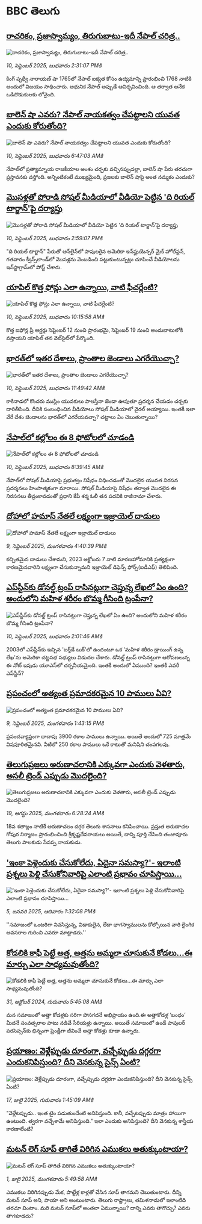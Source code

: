# BBC తెలుగు## [రాచరికం, ప్రజాస్వామ్యం, తిరుగుబాటు-ఇదీ నేపాల్ చరిత్ర..](https://www.bbc.com/telugu/articles/c9qnjj74p92o?at_medium=RSS&at_campaign=rss?at_campaign=githubrss)![రాచరికం, ప్రజాస్వామ్యం, తిరుగుబాటు-ఇదీ నేపాల్ చరిత్ర..](https://ichef.bbci.co.uk/ace/ws/240/cpsprodpb/cfb5/live/7b3e0130-8d95-11f0-bcbf-f3fb3e8bb0a7.jpg)_10, సెప్టెంబర్ 2025, బుధవారం 2:31:07 PMకి_కింగ్ పృథ్వీ నారాయణ్ షా 1765లో నేపాల్ ఐక్యత కోసం ఉద్యమాన్ని ప్రారంభించి 1768 నాటికి అందులో విజయం సాధించారు. ఆధునిక నేపాల్ అప్పుడే ఆవిర్భవించింది. ఆ తర్వాత అనేక ఒడిదొడుకులకు లోనైంది.## [బాలెన్ షా ఎవరు? నేపాల్‌ నాయకత్వం చేపట్టాలని యువత ఎందుకు కోరుతోంది?](https://www.bbc.com/telugu/articles/cvgq9r4zpveo?at_medium=RSS&at_campaign=rss?at_campaign=githubrss)![బాలెన్ షా ఎవరు? నేపాల్‌ నాయకత్వం చేపట్టాలని యువత ఎందుకు కోరుతోంది?](https://ichef.bbci.co.uk/ace/ws/240/cpsprodpb/c7b9/live/98a93e00-8e0e-11f0-9cf6-cbf3e73ce2b9.jpg)_10, సెప్టెంబర్ 2025, బుధవారం 6:47:03 AMకి_నేపాల్‌లో ప్రత్యామ్నాయ రాజకీయాల అంశం చర్చకు వచ్చినప్పుడల్లా, బాలెన్ షా పేరు తరచుగా ప్రస్తావనకు వస్తోంది. అన్నింటికంటే ముఖ్యమైంది, ప్రజలకు బాలెన్ షాపై అంత నమ్మకం ఎందుకు?## [మొసళ్లతో పోరాడి సోషల్ మీడియాలో వీడియో పెట్టిన 'ది రియల్ టార్జాన్'పై దర్యాప్తు](https://www.bbc.com/telugu/articles/cj6x55n5dd8o?at_medium=RSS&at_campaign=rss?at_campaign=githubrss)![మొసళ్లతో పోరాడి సోషల్ మీడియాలో వీడియో పెట్టిన 'ది రియల్ టార్జాన్'పై దర్యాప్తు](https://ichef.bbci.co.uk/ace/ws/240/cpsprodpb/c733/live/b343e260-8e4a-11f0-84c8-99de564f0440.jpg)_10, సెప్టెంబర్ 2025, బుధవారం 2:59:07 PMకి_"ది రియల్ టార్జాన్" పేరుతో ఆన్‌లైన్‌లో పాపులరైన అమెరికా ఇన్‌ఫ్లుయెన్సర్ మైక్ హోల్‌స్టన్, గతవారం క్వీన్స్‌లాండ్‌లో మొసళ్లను వెంబడించి పట్టుకుంటున్నట్లు చూపించే వీడియోలను ఇన్‌స్టాగ్రామ్‌లో పోస్ట్ చేశారు.## [యాపిల్ కొత్త ఫోన్లు ఎలా ఉన్నాయి, వాటి ఫీచర్లేంటి?](https://www.bbc.com/telugu/articles/c78nxlg3947o?at_medium=RSS&at_campaign=rss?at_campaign=githubrss)![యాపిల్ కొత్త ఫోన్లు ఎలా ఉన్నాయి, వాటి ఫీచర్లేంటి?](https://ichef.bbci.co.uk/ace/ws/240/cpsprodpb/d2ce/live/ba6e0b30-8e2a-11f0-8bfd-43c7ca883cc7.jpg)_10, సెప్టెంబర్ 2025, బుధవారం 10:15:58 AMకి_కొత్త ఐఫోన్ల ప్రీ ఆర్డర్లు సెప్టెంబర్ 12 నుంచి ప్రారంభమై, సెప్టెంబర్ 19 నుంచి అందుబాటులోకి వస్తాయని యాపిల్ తన వెబ్‌సైట్‌లో పేర్కొంది.## [భారత్‌లో ఇతర దేశాలు, ప్రాంతాల జెండాలు ఎగరేయొచ్చా?](https://www.bbc.com/telugu/articles/crl5342g4r9o?at_medium=RSS&at_campaign=rss?at_campaign=githubrss)![భారత్‌లో ఇతర దేశాలు, ప్రాంతాల జెండాలు ఎగరేయొచ్చా?](https://ichef.bbci.co.uk/ace/ws/240/cpsprodpb/8a69/live/db3deee0-8e37-11f0-b919-bb47c15c5954.jpg)_10, సెప్టెంబర్ 2025, బుధవారం 11:49:42 AMకి_కాకినాడలో కొందరు ముస్లిం యువకులు పాలస్తీనా జెండా ఊపుతూ ప్రదర్శన చేయడం చర్చకు దారితీసింది. దీనికి సంబంధించిన వీడియోలు సోషల్ మీడియాలో వైరల్ అయ్యాయి. ఇంతకీ ఇలా వేరే దేశం జెండాలను భారత్‌లో ఎగరేయవచ్చా? చట్టాలు ఏం చెబుతున్నాయి?## [నేపాల్‌లో కల్లోలం ఈ 8 ఫోటోలలో చూడండి](https://www.bbc.com/telugu/articles/c0q7wzlgkkvo?at_medium=RSS&at_campaign=rss?at_campaign=githubrss)![నేపాల్‌లో కల్లోలం ఈ 8 ఫోటోలలో చూడండి](https://ichef.bbci.co.uk/ace/ws/240/cpsprodpb/d94a/live/c6fc0c30-8e20-11f0-a7c8-151354d0eaad.jpg)_10, సెప్టెంబర్ 2025, బుధవారం 8:39:45 AMకి_నేపాల్‌లో సోషల్ మీడియాపై ప్రభుత్వం నిషేధం విధించడంతో మొదలైన యువత నిరసన ప్రదర్శనలు హింసాత్మకంగా మారాయి. 
సోషల్ మీడియాపై నిషేధం తర్వాత మొదలైన ఈ నిరసనలు తీవ్రంకావడంతో ప్రధాని కేపీ శర్మ ఓలీ తన పదవికి రాజీనామా చేశారు.## [దోహాలో హమాస్ నేతలే లక్ష్యంగా ఇజ్రాయెల్ దాడులు](https://www.bbc.com/telugu/articles/czjvdwvg2meo?at_medium=RSS&at_campaign=rss?at_campaign=githubrss)![దోహాలో హమాస్ నేతలే లక్ష్యంగా ఇజ్రాయెల్ దాడులు](https://ichef.bbci.co.uk/ace/ws/240/cpsprodpb/3234/live/428f0520-8d98-11f0-bcbf-f3fb3e8bb0a7.jpg)_9, సెప్టెంబర్ 2025, మంగళవారం 4:40:39 PMకి_కచ్చితమైన దాడులు చేశామని, 2023 అక్టోబరు 7 నాటి మారణహోమానికి ప్రత్యక్షంగా కారణమైనవారిని లక్ష్యంగా చేసుకున్నామని ఇజ్రాయెల్ డిఫెన్స్ ఫోర్స్(ఐడీఎఫ్) తెలిపింది.## [ఎప్‌స్టీన్‌కు డోనల్డ్ ట్రంప్ రాసినట్లుగా చెప్తున్న లేఖలో ఏం ఉంది? అందులోని మహిళ శరీరం బొమ్మ గీసింది ట్రంపేనా?](https://www.bbc.com/telugu/articles/c2ejxv90313o?at_medium=RSS&at_campaign=rss?at_campaign=githubrss)![ఎప్‌స్టీన్‌కు డోనల్డ్ ట్రంప్ రాసినట్లుగా చెప్తున్న లేఖలో ఏం ఉంది? అందులోని మహిళ శరీరం బొమ్మ గీసింది ట్రంపేనా?](https://ichef.bbci.co.uk/ace/ws/240/cpsprodpb/9205/live/00805a10-8da4-11f0-b391-6936825093bd.jpg)_10, సెప్టెంబర్ 2025, బుధవారం 2:01:46 AMకి_2003లో ఎప్‌స్టీన్‌కు ఇచ్చిన 'బర్త్‌డే బుక్'లో ఉందంటూ ఒక 'మహిళ శరీరం డ్రాయింగ్ ఉన్న లేఖ'ను అమెరికా చట్టసభ సభ్యులు విడుదల చేశారు. డోనల్డ్ ట్రంప్ రాసినట్లుగా ఆరోపణలున్న ఈ నోట్ ఇపుడు యూఎస్‌లో చర్చనీయమైంది. ఇంతకీ అందులో ఏముంది? ఇంతకీ ఎవరీ ఎప్‌స్టీన్‌?## [ప్రపంచంలో అత్యంత ప్రమాదకరమైన  10 పాములు ఏవి?](https://www.bbc.com/telugu/articles/c3w5e5yv3y2o?at_medium=RSS&at_campaign=rss?at_campaign=githubrss)![ప్రపంచంలో అత్యంత ప్రమాదకరమైన  10 పాములు ఏవి?](https://ichef.bbci.co.uk/ace/ws/240/cpsprodpb/30e1/live/4d5f32b0-8d50-11f0-84c8-99de564f0440.jpg)_9, సెప్టెంబర్ 2025, మంగళవారం 1:43:15 PMకి_ప్రపంచవ్యాప్తంగా దాదాపు 3900 రకాల పాములు ఉన్నాయి. అయితే అందులో 725 మాత్రమే విషపూరితమైనవి. వీటిలో 250 రకాల పాములు ఒకే కాటుతో మనిషిని చంపగలవు.## [తెలుగుప్రజలు అరుణాచలానికి ఎక్కువగా ఎందుకు వెళతారు, అసలీ ట్రెండ్ ఎప్పుడు మొదలైంది? ](https://www.bbc.com/telugu/articles/c8jp32zrzxpo?at_medium=RSS&at_campaign=rss?at_campaign=githubrss)![తెలుగుప్రజలు అరుణాచలానికి ఎక్కువగా ఎందుకు వెళతారు, అసలీ ట్రెండ్ ఎప్పుడు మొదలైంది? ](https://ichef.bbci.co.uk/ace/ws/240/cpsprodpb/cf2d/live/01932bf0-7d85-11f0-98a0-956f61945264.jpg)_19, ఆగస్టు 2025, మంగళవారం 6:28:24 AMకి_18వ శతాబ్దం నాటికే అరుణాచలం దగ్గర తెలుగు శాసనాలు కనిపించాయి. ప్రస్తుత అరుణాచల గోపుర నిర్మాణం ప్రారంభించింది శ్రీకృష్ణదేవరాయలు అయితే, దాన్ని పూర్తి చేసింది తంజావూరు తెలుగు పాలకుడు సేవప్ప నాయకుడు.## ['ఇంకా పెళ్లెందుకు చేసుకోలేదు, ఏదైనా సమస్యా?'- ఇలాంటి ప్రశ్నలు పెళ్లి చేసుకోనివారిపై ఎలాంటి ప్రభావం చూపిస్తాయి... ](https://www.bbc.com/telugu/articles/cgq1w3lz7yyo?at_medium=RSS&at_campaign=rss?at_campaign=githubrss)!['ఇంకా పెళ్లెందుకు చేసుకోలేదు, ఏదైనా సమస్యా?'- ఇలాంటి ప్రశ్నలు పెళ్లి చేసుకోనివారిపై ఎలాంటి ప్రభావం చూపిస్తాయి... ](https://ichef.bbci.co.uk/ace/ws/240/cpsprodpb/f6de/live/72c94a60-cb3e-11ef-87df-d575b9a434a4.jpg)_5, జనవరి 2025, ఆదివారం 1:32:08 PMకి_''సమాజంలో ఒంటరిగా నివసిస్తున్న, విడాకులైన, లేదా భాగస్వాములను కోల్పోయిన వారి లైంగిక అవసరాల గురించి ఎవరూ మాట్లాడరు.''## [కోడలికి కాఫీ పెట్టే అత్త, అత్తను అమ్మలా చూసుకునే కోడలు...ఈ మార్పు ఎలా సాధ్యమవుతోంది?](https://www.bbc.com/telugu/articles/c1l41zl8el2o?at_medium=RSS&at_campaign=rss?at_campaign=githubrss)![కోడలికి కాఫీ పెట్టే అత్త, అత్తను అమ్మలా చూసుకునే కోడలు...ఈ మార్పు ఎలా సాధ్యమవుతోంది?](https://ichef.bbci.co.uk/ace/ws/240/cpsprodpb/2b61/live/9176a6d0-8b0e-11ef-a81b-b1eda9741da3.jpg)_31, అక్టోబర్ 2024, గురువారం 5:45:08 AMకి_మన సమాజంలో అత్తా కోడళ్లకు సరిగా పొసగదనే అభిప్రాయం ఉంది.ఈ అత్తాకోడళ్ల ‘బంధం’ మీదనే సంవత్సరాల పాటు నడిచే సీరియళ్లు ఉన్నాయి. అయితే సమాజంలో ఉండే పాపులర్ పరసెప్సన్‌కు భిన్నంగా ఫ్రెండ్లీగా జీవించే అత్తా కోడళ్లు కూడా ఉన్నారు.## [ప్రయాణం: వెళ్లేప్పుడు దూరంగా, వచ్చేప్పుడు దగ్గరగా ఎందుకనిపిస్తుంది? దీని వెనకున్న సైన్స్ ఏంటి?](https://www.bbc.com/telugu/articles/c0l4y727n1jo?at_medium=RSS&at_campaign=rss?at_campaign=githubrss)![ప్రయాణం: వెళ్లేప్పుడు దూరంగా, వచ్చేప్పుడు దగ్గరగా ఎందుకనిపిస్తుంది? దీని వెనకున్న సైన్స్ ఏంటి?](https://ichef.bbci.co.uk/ace/ws/240/cpsprodpb/054c/live/6957c010-62b0-11f0-8e78-11023c48a856.png)_17, జులై 2025, గురువారం 1:45:09 AMకి_"వెళ్లేటప్పుడు.. ఇంత టైం పడుతుందేంటి అనిపిస్తుంది. కానీ, వచ్చేటప్పుడు మాత్రం హాయిగా ఉంటుంది. త్వరగా వచ్చేశామే అనిపిస్తుంది." ఇలా ఎందుకు అనిపిస్తుంది? దీని వెనకున్న శాస్త్రీయ కారణాలేంటి?## [మటన్ లెగ్ సూప్ తాగితే విరిగిన ఎముకలు అతుక్కుంటాయా?](https://www.bbc.com/telugu/articles/c0l4g92j8kzo?at_medium=RSS&at_campaign=rss?at_campaign=githubrss)![మటన్ లెగ్ సూప్ తాగితే విరిగిన ఎముకలు అతుక్కుంటాయా?](https://ichef.bbci.co.uk/ace/ws/240/cpsprodpb/b31e/live/cce532c0-6d41-11f0-9462-bb509dc78127.jpg)_1, జులై 2025, మంగళవారం 5:49:58 AMకి_ఎముకలు విరిగినప్పుడు మేక, పొట్టేళ్ల కాళ్లతో చేసిన సూప్ తాగమని చెబుతుంటారు. దీన్ని మటన్ సూప్ అని, పాయా అని అంటుంటారు. తెలుగు రాష్ట్రాలు, తమిళనాడులో ఇలాంటిది తరచూ వింటాం. మరి మటన్ సూప్‌లో అంతలా ఏమున్నాయి? దాన్ని ఎవరు తాగొచ్చు? ఎవరు తాగకూడదు?